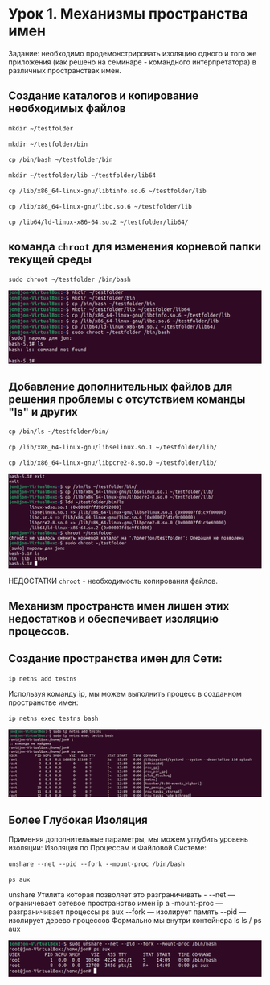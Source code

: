 # Урок 1. Механизмы пространства имен

Задание: необходимо продемонстрировать изоляцию одного и того же приложения (как решено на семинаре - командного интерпретатора) в различных пространствах имен.

## Создание каталогов и копирование необходимых файлов

`mkdir ~/testfolder`

`mkdir ~/testfolder/bin`

`cp /bin/bash ~/testfolder/bin`

`mkdir ~/testfolder/lib ~/testfolder/lib64`

`cp /lib/x86_64-linux-gnu/libtinfo.so.6 ~/testfolder/lib`

`cp /lib/x86_64-linux-gnu/libc.so.6 ~/testfolder/lib`

`cp /lib64/ld-linux-x86-64.so.2 ~/testfolder/lib64/`

## команда `chroot` для изменения корневой папки  текущей среды

`sudo chroot ~/testfolder /bin/bash`

![Alt text](/images/image.png)

## Добавление дополнительных файлов для решения проблемы с отсутствием команды "ls" и других

`cp /bin/ls ~/testfolder/bin/`

`cp /lib/x86_64-linux-gnu/libselinux.so.1 ~/testfolder/lib/`

`cp /lib/x86_64-linux-gnu/libpcre2-8.so.0 ~/testfolder/lib/`

![Alt text](/images/image-1.png)

НЕДОСТАТКИ `chroot` - необходимость копирования файлов.

## Механизм пространста имен лишен этих недостатков и обеспечивает изоляцию процессов.

## Создание пространства имен для Сети:

`ip netns add testns`

Используя команду ip, мы можем выполнить процесс в созданном пространстве имен:

`ip netns exec testns bash`

![Alt text](/images/image-2.png)


## Более Глубокая Изоляция
Применяя дополнительные параметры, мы можем углубить уровень изоляции:
Изоляция по Процессам и Файловой Системе:

`unshare --net --pid --fork --mount-proc /bin/bash`

`ps aux`

unshare Утилита которая позволяет это разграничивать -
--net — ограничевает сетевое пространство имен
ip a
-mount-proc — разграничивает процессы
ps aux
--fork — изолирует память
--pid — изолирует дерево процессов
Формально мы внутри контейнера
ls
ls /
ps aux

![Alt text](/images/image-3.png)